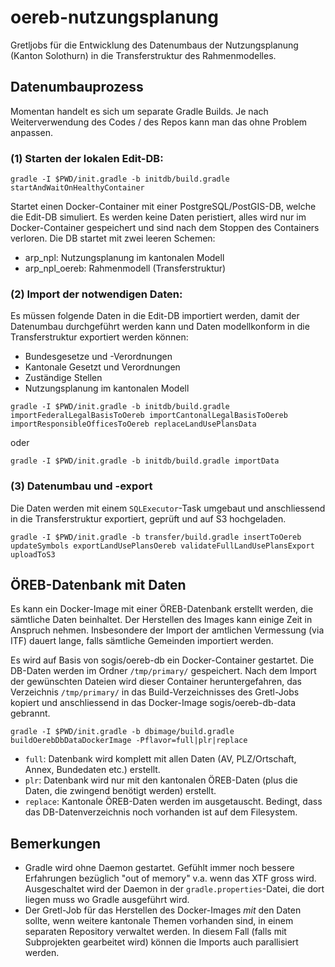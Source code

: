 # oereb-nutzungsplanung

Gretljobs für die Entwicklung des Datenumbaus der Nutzungsplanung (Kanton Solothurn) in die Transferstruktur des Rahmenmodelles.

## Datenumbauprozess

Momentan handelt es sich um separate Gradle Builds. Je nach Weiterverwendung des Codes / des Repos kann man das ohne Problem anpassen.

### (1) Starten der lokalen Edit-DB:

```
gradle -I $PWD/init.gradle -b initdb/build.gradle startAndWaitOnHealthyContainer
```

Startet einen Docker-Container mit einer PostgreSQL/PostGIS-DB, welche die Edit-DB simuliert. Es werden keine Daten peristiert, alles wird nur im Docker-Container gespeichert und sind nach dem Stoppen des Containers verloren. Die DB startet mit zwei leeren Schemen:

- arp_npl: Nutzungsplanung im kantonalen Modell
- arp_npl_oereb: Rahmenmodell (Transferstruktur)

### (2) Import der notwendigen Daten:
Es müssen folgende Daten in die Edit-DB importiert werden, damit der Datenumbau durchgeführt werden kann und Daten modellkonform in die Transferstruktur exportiert werden können:

- Bundesgesetze und -Verordnungen
- Kantonale Gesetzt und Verordnungen
- Zuständige Stellen
- Nutzungsplanung im kantonalen Modell

```
gradle -I $PWD/init.gradle -b initdb/build.gradle importFederalLegalBasisToOereb importCantonalLegalBasisToOereb importResponsibleOfficesToOereb replaceLandUsePlansData
```

oder

```
gradle -I $PWD/init.gradle -b initdb/build.gradle importData
```

### (3) Datenumbau und -export
Die Daten werden mit einem `SQLExecutor`-Task umgebaut und anschliessend in die Transferstruktur exportiert, geprüft und auf S3 hochgeladen. 

```
gradle -I $PWD/init.gradle -b transfer/build.gradle insertToOereb updateSymbols exportLandUsePlansOereb validateFullLandUsePlansExport uploadToS3
```

## ÖREB-Datenbank mit Daten
Es kann ein Docker-Image mit einer ÖREB-Datenbank erstellt werden, die sämtliche Daten beinhaltet. Der Herstellen des Images kann einige Zeit in Anspruch nehmen. Insbesondere der Import der amtlichen Vermessung (via ITF) dauert lange, falls sämtliche Gemeinden importiert werden.

Es wird auf Basis von sogis/oereb-db ein Docker-Container gestartet. Die DB-Daten werden im Ordner `/tmp/primary/` gespeichert. Nach dem Import der gewünschten Dateien wird dieser Container heruntergefahren, das Verzeichnis `/tmp/primary/` in das Build-Verzeichnisses des Gretl-Jobs kopiert und anschliessend in das Docker-Image sogis/oereb-db-data gebrannt.

```
gradle -I $PWD/init.gradle -b dbimage/build.gradle buildOerebDbDataDockerImage -Pflavor=full|plr|replace
```
- `full`: Datenbank wird komplett mit allen Daten (AV, PLZ/Ortschaft, Annex, Bundedaten etc.) erstellt.
- `plr`: Datenbank wird nur mit den kantonalen ÖREB-Daten (plus die Daten, die zwingend benötigt werden) erstellt.
- `replace`: Kantonale ÖREB-Daten werden im ausgetauscht. Bedingt, dass das DB-Datenverzeichnis noch vorhanden ist auf dem Filesystem.

## Bemerkungen

- Gradle wird ohne Daemon gestartet. Gefühlt immer noch bessere Erfahrungen bezüglich "out of memory" v.a. wenn das XTF gross wird. Ausgeschaltet wird der Daemon in der `gradle.properties`-Datei, die dort liegen muss wo Gradle ausgeführt wird.
- Der Gretl-Job für das Herstellen des Docker-Images _mit_ den Daten sollte, wenn weitere kantonale Themen vorhanden sind, in einem separaten Repository verwaltet werden. In diesem Fall (falls mit Subprojekten gearbeitet wird) können die Imports auch parallisiert werden.

